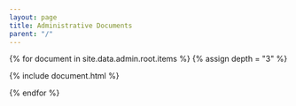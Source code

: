 ```yaml
---
layout: page
title: Administrative Documents
parent: "/"
---
```

{% for document in site.data.admin.root.items %}
{% assign depth = "3" %}

{% include document.html %}

{% endfor %}
